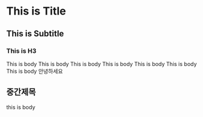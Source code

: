 # This is Title

## This is Subtitle

### This is H3

This is body
This is body
This is body
This is body
This is body
This is body
This is body
안녕하세요

## 중간제목


this is body
